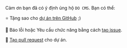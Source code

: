 Cảm ơn bạn đã có ý định ủng hộ `DO CMS`. Bạn có thể:

⭐ Tặng sao cho [dự án trên GitHub](https://github.com/btnguyen2k/docms) ;)

🐛 Báo lỗi hoặc Yêu cầu chức năng bằng cách [tạo issue](https://github.com/btnguyen2k/docms/issues).

🔧 [Tạo pull request](https://github.com/btnguyen2k/docms/pulls) cho dự án.
